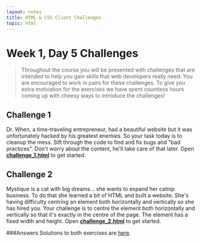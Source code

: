 ```yaml
---
layout: notes
title: HTML & CSS Client Challenges
topic: html
---
```


# Week 1, Day 5 Challenges

> Throughout the course you will be presented with challenges that are intended to help you gain skills that web developers really need. You are encouraged to work in pairs for these challenges. To give you extra motivation for the exercises we have spent countless hours coming up with cheesy ways to introduce the challenges!


## Challenge 1
Dr. When, a time-traveling entrepreneur, had a beautiful website but it was unfortunately hacked by his greatest enemies. So your task today is to cleanup the mess. Sift through the code to find and fix bugs and "bad practices". Don't worry about the content, he'll take care of that later. Open <a href="challenges/challenge_1.html" class="exercise">**challenge_1.html**</a> to get started.
	
## Challenge 2
Mystique is a cat with big dreams... she wants to expand her catnip business. To do that she learned a bit of HTML and built a website. She's having difficulty centring an element both horizontally and vertically so she has hired you. Your challenge is to centre the element both horizontally and vertically so that it's exactly in the centre of the page. The element has a fixed width and height. Open <a href="challenges/challenge_2.html" class="exercise">**challenge_2.html**</a> to get started.

###Answers
Solutions to both exercises are [here](challenges/challenges_answers.html).


